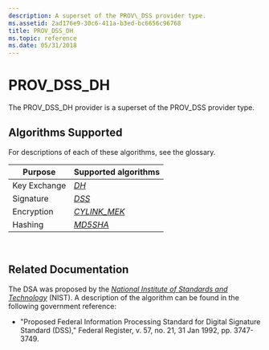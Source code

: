 ```yaml
---
description: A superset of the PROV\_DSS provider type.
ms.assetid: 2ad176e9-30c6-411a-b3ed-bc6656c96768
title: PROV_DSS_DH
ms.topic: reference
ms.date: 05/31/2018
---
```


# PROV\_DSS\_DH

The PROV\_DSS\_DH provider is a superset of the PROV\_DSS provider type.

## Algorithms Supported

For descriptions of each of these algorithms, see the glossary.



| Purpose      | Supported algorithms                                                                                                              |
|--------------|-----------------------------------------------------------------------------------------------------------------------------------|
| Key Exchange | [*DH*](../secgloss/d-gly.md)                                                                          |
| Signature    | [*DSS*](../secgloss/d-gly.md)                                                                       |
| Encryption   | [*CYLINK\_MEK*](../secgloss/c-gly.md)                                                 |
| Hashing      | [*MD5*](../secgloss/m-gly.md)[*SHA*](../secgloss/s-gly.md)<br/> |



 

## Related Documentation

The DSA was proposed by the [*National Institute of Standards and Technology*](../secgloss/n-gly.md) (NIST). A description of the algorithm can be found in the following government reference:

-   "Proposed Federal Information Processing Standard for Digital Signature Standard (DSS)," Federal Register, v. 57, no. 21, 31 Jan 1992, pp. 3747-3749.

 

 
